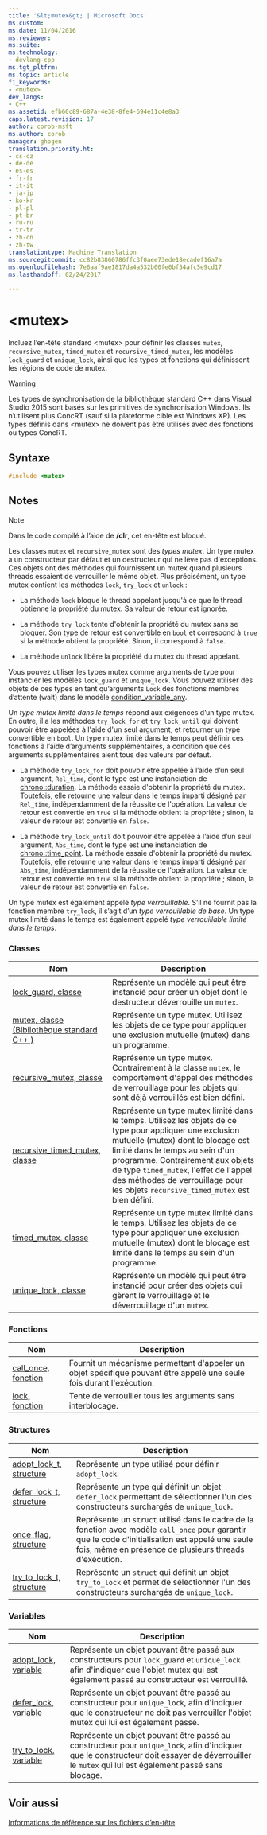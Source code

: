 ```yaml
---
title: '&lt;mutex&gt; | Microsoft Docs'
ms.custom: 
ms.date: 11/04/2016
ms.reviewer: 
ms.suite: 
ms.technology:
- devlang-cpp
ms.tgt_pltfrm: 
ms.topic: article
f1_keywords:
- <mutex>
dev_langs:
- C++
ms.assetid: efb60c89-687a-4e38-8fe4-694e11c4e8a3
caps.latest.revision: 17
author: corob-msft
ms.author: corob
manager: ghogen
translation.priority.ht:
- cs-cz
- de-de
- es-es
- fr-fr
- it-it
- ja-jp
- ko-kr
- pl-pl
- pt-br
- ru-ru
- tr-tr
- zh-cn
- zh-tw
translationtype: Machine Translation
ms.sourcegitcommit: cc82b83860786ffc3f0aee73ede18ecadef16a7a
ms.openlocfilehash: 7e6aaf9ae1817da4a532b00fe0bf54afc5e9cd17
ms.lasthandoff: 02/24/2017

---
```

# <a name="ltmutexgt"></a>&lt;mutex&gt;
Incluez l’en-tête standard \<mutex> pour définir les classes `mutex`, `recursive_mutex`, `timed_mutex` et `recursive_timed_mutex`, les modèles `lock_guard` et `unique_lock`, ainsi que les types et fonctions qui définissent les régions de code de mutex.  
  
> [!WARNING]
>  Les types de synchronisation de la bibliothèque standard C++ dans Visual Studio 2015 sont basés sur les primitives de synchronisation Windows. Ils n’utilisent plus ConcRT (sauf si la plateforme cible est Windows XP). Les types définis dans \<mutex> ne doivent pas être utilisés avec des fonctions ou types ConcRT.  
  
## <a name="syntax"></a>Syntaxe  
  
```cpp  
#include <mutex>  
```  
  
## <a name="remarks"></a>Notes  
  
> [!NOTE]
>  Dans le code compilé à l’aide de **/clr**, cet en-tête est bloqué.  
  
 Les classes `mutex` et `recursive_mutex` sont des *types mutex*. Un type mutex a un constructeur par défaut et un destructeur qui ne lève pas d'exceptions. Ces objets ont des méthodes qui fournissent un mutex quand plusieurs threads essaient de verrouiller le même objet. Plus précisément, un type mutex contient les méthodes `lock`, `try_lock` et `unlock` :  
  
-   La méthode `lock` bloque le thread appelant jusqu'à ce que le thread obtienne la propriété du mutex. Sa valeur de retour est ignorée.  
  
-   La méthode `try_lock` tente d'obtenir la propriété du mutex sans se bloquer. Son type de retour est convertible en `bool` et correspond à `true` si la méthode obtient la propriété. Sinon, il correspond à `false`.  
  
-   La méthode `unlock` libère la propriété du mutex du thread appelant.  
  
 Vous pouvez utiliser les types mutex comme arguments de type pour instancier les modèles `lock_guard` et `unique_lock`. Vous pouvez utiliser des objets de ces types en tant qu’arguments `Lock` des fonctions membres d’attente (wait) dans le modèle [condition_variable_any](../standard-library/condition-variable-any-class.md).  
  
 Un *type mutex limité dans le temps* répond aux exigences d’un type mutex. En outre, il a les méthodes `try_lock_for` et `try_lock_until` qui doivent pouvoir être appelées à l'aide d'un seul argument, et retourner un type convertible en `bool`. Un type mutex limité dans le temps peut définir ces fonctions à l’aide d’arguments supplémentaires, à condition que ces arguments supplémentaires aient tous des valeurs par défaut.  
  
-   La méthode `try_lock_for` doit pouvoir être appelée à l’aide d’un seul argument, `Rel_time`, dont le type est une instanciation de [chrono::duration](../standard-library/duration-class.md). La méthode essaie d'obtenir la propriété du mutex. Toutefois, elle retourne une valeur dans le temps imparti désigné par `Rel_time`, indépendamment de la réussite de l'opération. La valeur de retour est convertie en `true` si la méthode obtient la propriété ; sinon, la valeur de retour est convertie en `false`.  
  
-   La méthode `try_lock_until` doit pouvoir être appelée à l’aide d’un seul argument, `Abs_time`, dont le type est une instanciation de [chrono::time_point](../standard-library/time-point-class.md). La méthode essaie d'obtenir la propriété du mutex. Toutefois, elle retourne une valeur dans le temps imparti désigné par `Abs_time`, indépendamment de la réussite de l'opération. La valeur de retour est convertie en `true` si la méthode obtient la propriété ; sinon, la valeur de retour est convertie en `false`.  
  
 Un type mutex est également appelé *type verrouillable*. S’il ne fournit pas la fonction membre `try_lock`, il s’agit d’un *type verrouillable de base*. Un type mutex limité dans le temps est également appelé *type verrouillable limité dans le temps*.  
  
### <a name="classes"></a>Classes  
  
|Nom|Description|  
|----------|-----------------|  
|[lock_guard, classe](../standard-library/lock-guard-class.md)|Représente un modèle qui peut être instancié pour créer un objet dont le destructeur déverrouille un `mutex`.|  
|[mutex, classe (Bibliothèque standard C++ )](../standard-library/mutex-class-stl.md)|Représente un type mutex. Utilisez les objets de ce type pour appliquer une exclusion mutuelle (mutex) dans un programme.|  
|[recursive_mutex, classe](../standard-library/recursive-mutex-class.md)|Représente un type mutex. Contrairement à la classe `mutex`, le comportement d'appel des méthodes de verrouillage pour les objets qui sont déjà verrouillés est bien défini.|  
|[recursive_timed_mutex, classe](../standard-library/recursive-timed-mutex-class.md)|Représente un type mutex limité dans le temps. Utilisez les objets de ce type pour appliquer une exclusion mutuelle (mutex) dont le blocage est limité dans le temps au sein d'un programme. Contrairement aux objets de type `timed_mutex`, l'effet de l'appel des méthodes de verrouillage pour les objets `recursive_timed_mutex` est bien défini.|  
|[timed_mutex, classe](../standard-library/timed-mutex-class.md)|Représente un type mutex limité dans le temps. Utilisez les objets de ce type pour appliquer une exclusion mutuelle (mutex) dont le blocage est limité dans le temps au sein d'un programme.|  
|[unique_lock, classe](../standard-library/unique-lock-class.md)|Représente un modèle qui peut être instancié pour créer des objets qui gèrent le verrouillage et le déverrouillage d'un `mutex`.|  
  
### <a name="functions"></a>Fonctions  
  
|Nom|Description|  
|----------|-----------------|  
|[call_once, fonction](../standard-library/mutex-functions.md#call_once_function)|Fournit un mécanisme permettant d'appeler un objet spécifique pouvant être appelé une seule fois durant l'exécution.|  
|[lock, fonction](../standard-library/mutex-functions.md#lock_function)|Tente de verrouiller tous les arguments sans interblocage.|  
  
### <a name="structs"></a>Structures  
  
|Nom|Description|  
|----------|-----------------|  
|[adopt_lock_t, structure](../standard-library/adopt-lock-t-structure.md)|Représente un type utilisé pour définir `adopt_lock`.|  
|[defer_lock_t, structure](../standard-library/defer-lock-t-structure.md)|Représente un type qui définit un objet `defer_lock` permettant de sélectionner l'un des constructeurs surchargés de `unique_lock`.|  
|[once_flag, structure](../standard-library/once-flag-structure.md)|Représente un `struct` utilisé dans le cadre de la fonction avec modèle `call_once` pour garantir que le code d'initialisation est appelé une seule fois, même en présence de plusieurs threads d'exécution.|  
|[try_to_lock_t, structure](../standard-library/try-to-lock-t-structure.md)|Représente un `struct` qui définit un objet `try_to_lock` et permet de sélectionner l'un des constructeurs surchargés de `unique_lock`.|  
  
### <a name="variables"></a>Variables  
  
|Nom|Description|  
|----------|-----------------|  
|[adopt_lock, variable](../standard-library/mutex-functions.md#adopt_lock_variable)|Représente un objet pouvant être passé aux constructeurs pour `lock_guard` et `unique_lock` afin d'indiquer que l'objet mutex qui est également passé au constructeur est verrouillé.|  
|[defer_lock, variable](../standard-library/mutex-functions.md#defer_lock_variable)|Représente un objet pouvant être passé au constructeur pour `unique_lock`, afin d'indiquer que le constructeur ne doit pas verrouiller l'objet mutex qui lui est également passé.|  
|[try_to_lock, variable](../standard-library/mutex-functions.md#try_to_lock_variable)|Représente un objet pouvant être passé au constructeur pour `unique_lock`, afin d'indiquer que le constructeur doit essayer de déverrouiller le `mutex` qui lui est également passé sans blocage.|  
  
## <a name="see-also"></a>Voir aussi  
 [Informations de référence sur les fichiers d’en-tête](../standard-library/cpp-standard-library-header-files.md)




